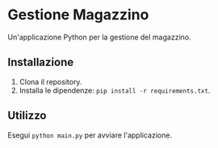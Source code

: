 # Gestione Magazzino

Un'applicazione Python per la gestione del magazzino.

## Installazione
1. Clona il repository.
2. Installa le dipendenze: `pip install -r requirements.txt`.

## Utilizzo
Esegui `python main.py` per avviare l'applicazione.
